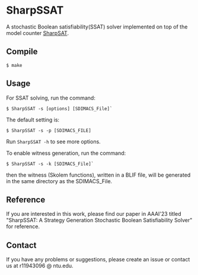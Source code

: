 # SharpSSAT

A stochastic Boolean satisfiability(SSAT) solver implemented on top of the model counter 
[SharpSAT](https://github.com/marcthurley/sharpSAT).

## Compile
```
$ make
```


## Usage


For SSAT solving, run the command:
```
$ SharpSSAT -s [options] [SDIMACS_File]`
```

The default setting is: 
```
$ SharpSSAT -s -p [SDIMACS_FILE]
```

Run `SharpSSAT -h` to see more options.


To enable witness generation, run the command:
```
$ SharpSSAT -s -k [SDIMACS_File]`
```
then the witness (Skolem functions), written in a BLIF file, will be generated in the same directory as the SDIMACS_File.

## Reference
If you are interested in this work, please find our paper in AAAI'23 titled "SharpSSAT: A Strategy Generation Stochastic Boolean Satisfiability Solver"
for reference.

## Contact
If you have any problems or suggestions, please create an issue or contact us at r11943096 @ ntu.edu.


